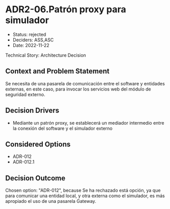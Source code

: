 # ADR2-06.Patrón proxy para simulador

* Status: rejected
* Deciders: ASS,ASC
* Date: 2022-11-22

Technical Story: Architecture Decision

## Context and Problem Statement

Se necesita de una pasarela de comunicación entre el software y entidades externas, en este caso, para invocar los servicios web del módulo de seguridad externo.

## Decision Drivers

* Mediante un patrón proxy, se establecerá un mediador intermedio entre la conexión del software y el simulador externo

## Considered Options

* ADR-012
* ADR-012.1

## Decision Outcome

Chosen option: "ADR-012", because Se ha rechazado está opción, ya que para comunicar una entidad local, y otra externa como el simulador, es más apropiado el uso de una pasarela Gateway.
